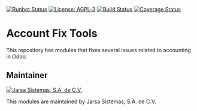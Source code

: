 [![Runbot Status](http://runbot.jarsa.com.mx/runbot/badge/flat/6/10.0.svg)](http://runbot.jarsa.com.mx/runbot/repo/git-github-com-jarsa-account-fix-tools-6)
[![License: AGPL-3](https://img.shields.io/badge/licence-AGPL--3-blue.svg)](http://www.gnu.org/licenses/agpl-3.0-standalone.html)
[![Build Status](https://travis-ci.org/Jarsa/account-fix-tools.svg?branch=10.0)](https://travis-ci.org/Jarsa/account-fix-tools)
[![Coverage Status](https://coveralls.io/repos/github/Jarsa/account-fix-tools/badge.svg?branch=10.0&refresh=1)](https://coveralls.io/github/Jarsa/account-fix-tools?branch=10.0)

Account Fix Tools
=================

This repository has modules that fixes several issues related to accounting in Odoo.

Maintainer
----------

[![Jarsa Sistemas, S.A. de C.V.](http://www.jarsa.com.mx/logo.png)](http://www.jarsa.com.mx)

This modules are maintained by Jarsa Sistemas, S.A. de C.V.
